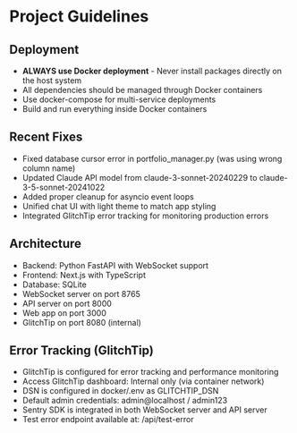 # Project Guidelines

## Deployment
- **ALWAYS use Docker deployment** - Never install packages directly on the host system
- All dependencies should be managed through Docker containers
- Use docker-compose for multi-service deployments
- Build and run everything inside Docker containers

## Recent Fixes
- Fixed database cursor error in portfolio_manager.py (was using wrong column name)
- Updated Claude API model from claude-3-sonnet-20240229 to claude-3-5-sonnet-20241022
- Added proper cleanup for asyncio event loops
- Unified chat UI with light theme to match app styling
- Integrated GlitchTip error tracking for monitoring production errors

## Architecture
- Backend: Python FastAPI with WebSocket support
- Frontend: Next.js with TypeScript
- Database: SQLite
- WebSocket server on port 8765
- API server on port 8000
- Web app on port 3000
- GlitchTip on port 8080 (internal)

## Error Tracking (GlitchTip)
- GlitchTip is configured for error tracking and performance monitoring
- Access GlitchTip dashboard: Internal only (via container network)
- DSN is configured in docker/.env as GLITCHTIP_DSN
- Default admin credentials: admin@localhost / admin123
- Sentry SDK is integrated in both WebSocket server and API server
- Test error endpoint available at: /api/test-error